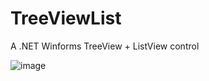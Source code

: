 # TreeViewList
A .NET Winforms TreeView + ListView control

![image](https://github.com/aelyo-softworks/TreeViewList/assets/5328574/85ba9ca2-fff9-4a56-abd9-0bf4a841ad80)
